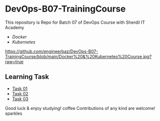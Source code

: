 # DevOps-B07-TrainingCourse

This repository is  Repo for Batch 07 of DevOps Course with Sherdil IT Academy

 - *Docker* 
 - *Kubernetes*
 
 
 https://github.com/engineerbaz/DevOps-B07-TrainingCourse/blob/main/Docker%20&%20Kubernetes%20Course.jpg?raw=true
 
 ## Learning Task
 
 - [Task 01](https://github.com/engineerbaz/DevOps-B07-TrainingCourse/blob/main/learningTasks/Task01.md) 
 - [Task 02](https://github.com/engineerbaz/DevOps-B07-TrainingCourse/blob/main/learningTasks/Task02.md) 
 - [Task 03](https://github.com/engineerbaz/DevOps-B07-TrainingCourse/blob/main/learningTasks/FinalTask.md) 
 
Good luck & enjoy studying! coffee
Contributions of any kind are welcome! sparkles
